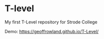 # T-level
My first T-Level repository for Strode College

Demo: https://geoffrowland.github.io/T-Level/
